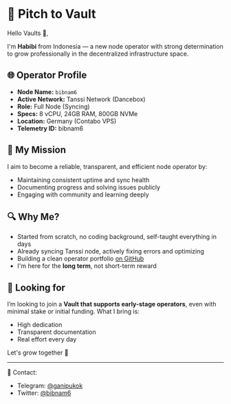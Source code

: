 # 📣 Pitch to Vault

Hello Vaults 👋,

I'm **Habibi** from Indonesia — a new node operator with strong determination to grow professionally in the decentralized infrastructure space.

## 🌐 Operator Profile

- **Node Name:** `bibnam6`
- **Active Network:** Tanssi Network (Dancebox)
- **Role:** Full Node (Syncing)
- **Specs:** 8 vCPU, 24GB RAM, 800GB NVMe
- **Location:** Germany (Contabo VPS)
- **Telemetry ID:** bibnam6

## 🎯 My Mission

I aim to become a reliable, transparent, and efficient node operator by:

- Maintaining consistent uptime and sync health
- Documenting progress and solving issues publicly
- Engaging with community and learning deeply

## 🔍 Why Me?

- Started from scratch, no coding background, self-taught everything in days
- Already syncing Tanssi node, actively fixing errors and optimizing
- Building a clean operator portfolio [on GitHub](https://github.com/bibnam6/bibnam6-portfolio)
- I'm here for the **long term**, not short-term reward

## 💬 Looking for

I’m looking to join a **Vault that supports early-stage operators**, even with minimal stake or initial funding. What I bring is:

- High dedication
- Transparent documentation
- Real effort every day

Let's grow together 🚀

---

📩 Contact:
- Telegram: [@ganipukok](https://t.me/ganipukok)
- Twitter: [@bibnam6](https://x.com/bibnam6)
